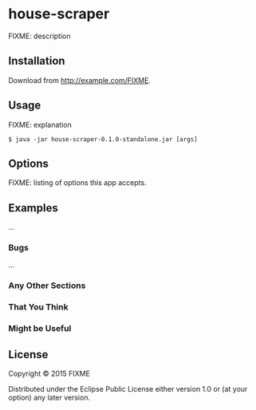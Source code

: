 # house-scraper

FIXME: description

## Installation

Download from http://example.com/FIXME.

## Usage

FIXME: explanation

    $ java -jar house-scraper-0.1.0-standalone.jar [args]

## Options

FIXME: listing of options this app accepts.

## Examples

...

### Bugs

...

### Any Other Sections
### That You Think
### Might be Useful

## License

Copyright © 2015 FIXME

Distributed under the Eclipse Public License either version 1.0 or (at
your option) any later version.
